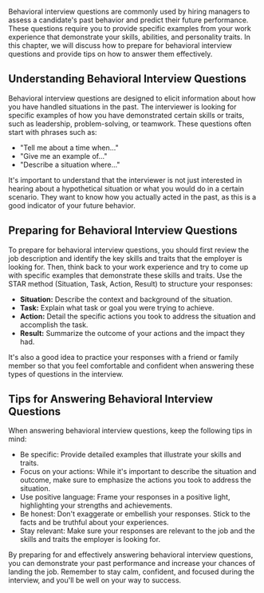 
Behavioral interview questions are commonly used by hiring managers to assess a candidate's past behavior and predict their future performance. These questions require you to provide specific examples from your work experience that demonstrate your skills, abilities, and personality traits. In this chapter, we will discuss how to prepare for behavioral interview questions and provide tips on how to answer them effectively.

Understanding Behavioral Interview Questions
--------------------------------------------

Behavioral interview questions are designed to elicit information about how you have handled situations in the past. The interviewer is looking for specific examples of how you have demonstrated certain skills or traits, such as leadership, problem-solving, or teamwork. These questions often start with phrases such as:

* "Tell me about a time when..."
* "Give me an example of..."
* "Describe a situation where..."

It's important to understand that the interviewer is not just interested in hearing about a hypothetical situation or what you would do in a certain scenario. They want to know how you actually acted in the past, as this is a good indicator of your future behavior.

Preparing for Behavioral Interview Questions
--------------------------------------------

To prepare for behavioral interview questions, you should first review the job description and identify the key skills and traits that the employer is looking for. Then, think back to your work experience and try to come up with specific examples that demonstrate these skills and traits. Use the STAR method (Situation, Task, Action, Result) to structure your responses:

* **Situation:** Describe the context and background of the situation.
* **Task:** Explain what task or goal you were trying to achieve.
* **Action:** Detail the specific actions you took to address the situation and accomplish the task.
* **Result:** Summarize the outcome of your actions and the impact they had.

It's also a good idea to practice your responses with a friend or family member so that you feel comfortable and confident when answering these types of questions in the interview.

Tips for Answering Behavioral Interview Questions
-------------------------------------------------

When answering behavioral interview questions, keep the following tips in mind:

* Be specific: Provide detailed examples that illustrate your skills and traits.
* Focus on your actions: While it's important to describe the situation and outcome, make sure to emphasize the actions you took to address the situation.
* Use positive language: Frame your responses in a positive light, highlighting your strengths and achievements.
* Be honest: Don't exaggerate or embellish your responses. Stick to the facts and be truthful about your experiences.
* Stay relevant: Make sure your responses are relevant to the job and the skills and traits the employer is looking for.

By preparing for and effectively answering behavioral interview questions, you can demonstrate your past performance and increase your chances of landing the job. Remember to stay calm, confident, and focused during the interview, and you'll be well on your way to success.
